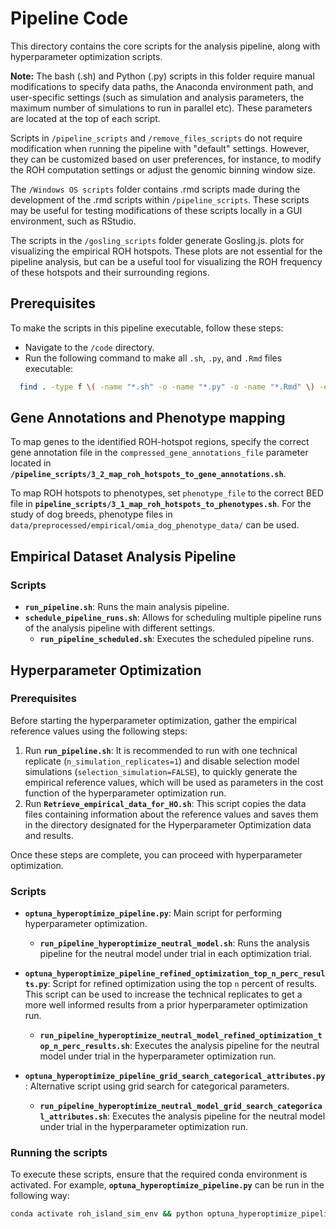 # Pipeline Code

This directory contains the core scripts for the analysis pipeline, along with hyperparameter optimization scripts.

**Note:** The bash (.sh) and Python (.py) scripts in this folder require manual modifications to specify data paths, the Anaconda environment path, and user-specific settings (such as simulation and analysis parameters, the maximum number of simulations to run in parallel etc).
These parameters are located at the top of each script. 

Scripts in `/pipeline_scripts` and `/remove_files_scripts` do not require modification when running the pipeline with "default" settings. However, they can be customized based on user preferences, for instance, to modify the ROH computation settings or adjust the genomic binning window size.

The `/Windows OS scripts` folder contains .rmd scripts made during the development of the .rmd scripts within `/pipeline_scripts`. These scripts may be useful for testing modifications of these scripts locally in a GUI environment, such as RStudio.

The scripts in the `/gosling_scripts` folder generate Gosling.js. plots for visualizing the empirical ROH hotspots. These plots are not essential for the pipeline analysis, but can be a useful tool for visualizing the ROH frequency of these hotspots and their surrounding regions.

## Prerequisites
To make the scripts in this pipeline executable, follow these steps:
- Navigate to the `/code` directory.
- Run the following command to make all `.sh`, `.py`, and `.Rmd` files executable:
```bash
  find . -type f \( -name "*.sh" -o -name "*.py" -o -name "*.Rmd" \) -exec chmod +x {} \; 
```

## Gene Annotations and Phenotype mapping
To map genes to the identified ROH-hotspot regions, specify the correct gene annotation file in the `compressed_gene_annotations_file` parameter located in **`/pipeline_scripts/3_2_map_roh_hotspots_to_gene_annotations.sh`**. 

To map ROH hotspots to phenotypes, set `phenotype_file` to the correct BED file in **`pipeline_scripts/3_1_map_roh_hotspots_to_phenotypes.sh`**. For the study of dog breeds, phenotype files in `data/preprocessed/empirical/omia_dog_phenotype_data/` can be used.

## Empirical Dataset Analysis Pipeline

### Scripts

- **`run_pipeline.sh`**: Runs the main analysis pipeline.
- **`schedule_pipeline_runs.sh`**: Allows for scheduling multiple pipeline runs of the analysis pipeline with different settings.
  - **`run_pipeline_scheduled.sh`**: Executes the scheduled pipeline runs.

## Hyperparameter Optimization

### Prerequisites

Before starting the hyperparameter optimization, gather the empirical reference values using the following steps:

1. Run **`run_pipeline.sh`**: It is recommended to run with one technical replicate (`n_simulation_replicates=1`) and disable selection model simulations (`selection_simulation=FALSE`), to quickly generate the empirical reference values, which will be used as parameters in the cost function of the hyperparameter optimization run.
2. Run **`Retrieve_empirical_data_for_HO.sh`**: This script copies the data files containing information about the reference values and saves them in the directory designated for the Hyperparameter Optimization data and results.

Once these steps are complete, you can proceed with hyperparameter optimization.

### Scripts
- **`optuna_hyperoptimize_pipeline.py`**: Main script for performing hyperparameter optimization.
  - **`run_pipeline_hyperoptimize_neutral_model.sh`**: Runs the analysis pipeline for the neutral model under trial in each optimization trial.

- **`optuna_hyperoptimize_pipeline_refined_optimization_top_n_perc_results.py`**: Script for refined optimization using the top `n` percent of results. This script can be used to increase the technical replicates to get a more well informed results from a prior hyperparameter optimization run.
  - **`run_pipeline_hyperoptimize_neutral_model_refined_optimization_top_n_perc_results.sh`**: Executes the analysis pipeline for the neutral model under trial in the hyperparameter optimization run.
  
- **`optuna_hyperoptimize_pipeline_grid_search_categorical_attributes.py`**: Alternative script using grid search for categorical parameters.
  - **`run_pipeline_hyperoptimize_neutral_model_grid_search_categorical_attributes.sh`**: Executes the analysis pipeline for the neutral model under trial in the hyperparameter optimization run.

### Running the scripts
To execute these scripts, ensure that the required conda environment is activated.
For example, **`optuna_hyperoptimize_pipeline.py`** can be run in the following way:
``` bash
conda activate roh_island_sim_env && python optuna_hyperoptimize_pipeline.py
```
